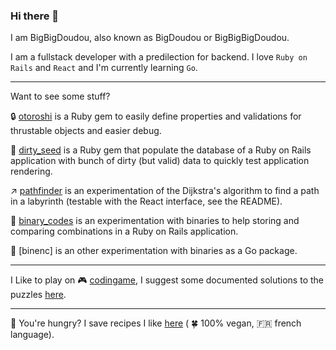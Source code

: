 ### Hi there 👋

I am BigBigDoudou, also known as BigDoudou or BigBigBigDoudou.

I am a fullstack developer with a predilection for backend. I love `Ruby on Rails` and `React` and I'm currently learning `Go`.

---

Want to see some stuff?

:lock: [otoroshi](https://github.com/BigBigDoudou/otoroshi) is a Ruby gem to easily define properties and validations for thrustable objects and easier debug.

:seedling: [dirty_seed](https://github.com/BigBigDoudou/dirty_seed) is a Ruby gem that populate the database of a Ruby on Rails application with bunch of dirty (but valid) data to quickly test application rendering.

:arrow_upper_right: [pathfinder](https://github.com/BigBigDoudou/pathfinder) is an experimentation of the Dijkstra's algorithm to find a path in a labyrinth (testable with the React interface, see the README).

:key: [binary_codes](https://github.com/BigBigDoudou/binary_codes) is an experimentation with binaries to help storing and comparing combinations in a Ruby on Rails application.

:key: [binenc] is an other experimentation with binaries as a Go package.

---

I Like to play on :video_game: [codingame](https://www.codingame.com/), I suggest some documented solutions to the puzzles [here](https://github.com/BigBigDoudou/coding_game).

---

:hamburger: You're hungry? I save recipes I like [here](https://github.com/BigBigDoudou/cookbook) ( :four_leaf_clover: 100% vegan, :fr: french language).

